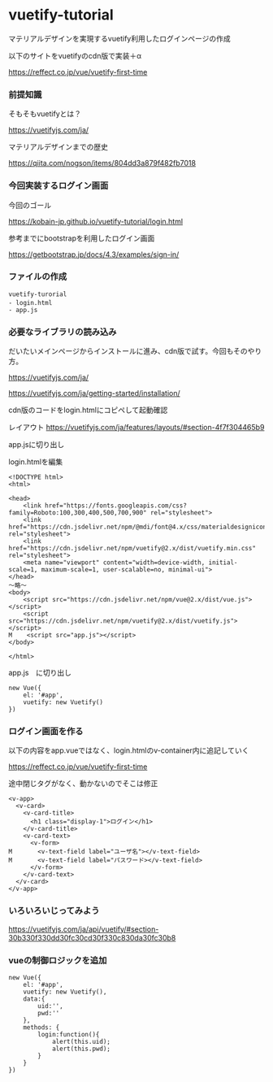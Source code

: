 # vuetify-tutorial

マテリアルデザインを実現するvuetify利用したログインページの作成

以下のサイトをvuetifyのcdn版で実装＋α

https://reffect.co.jp/vue/vuetify-first-time

### 前提知識

そもそもvuetifyとは？

https://vuetifyjs.com/ja/


マテリアルデザインまでの歴史

https://qiita.com/nogson/items/804dd3a879f482fb7018


### 今回実装するログイン画面

今回のゴール

https://kobain-jp.github.io/vuetify-tutorial/login.html

参考までにbootstrapを利用したログイン画面

https://getbootstrap.jp/docs/4.3/examples/sign-in/

### ファイルの作成

```
vuetify-turorial
- login.html　
- app.js

```

### 必要なライブラリの読み込み

だいたいメインページからインストールに進み、cdn版で試す。今回もそのやり方。

https://vuetifyjs.com/ja/

https://vuetifyjs.com/ja/getting-started/installation/

cdn版のコードをlogin.htmlにコピペして起動確認

レイアウト
https://vuetifyjs.com/ja/features/layouts/#section-4f7f304465b9

app.jsに切り出し


login.htmlを編集
```
<!DOCTYPE html>
<html>

<head>
    <link href="https://fonts.googleapis.com/css?family=Roboto:100,300,400,500,700,900" rel="stylesheet">
    <link href="https://cdn.jsdelivr.net/npm/@mdi/font@4.x/css/materialdesignicons.min.css" rel="stylesheet">
    <link href="https://cdn.jsdelivr.net/npm/vuetify@2.x/dist/vuetify.min.css" rel="stylesheet">
    <meta name="viewport" content="width=device-width, initial-scale=1, maximum-scale=1, user-scalable=no, minimal-ui">
</head>
〜略〜
<body>
    <script src="https://cdn.jsdelivr.net/npm/vue@2.x/dist/vue.js"></script>
    <script src="https://cdn.jsdelivr.net/npm/vuetify@2.x/dist/vuetify.js"></script>
M    <script src="app.js"></script>
</body>

</html>

```


app.js　に切り出し
```
new Vue({
    el: '#app',
    vuetify: new Vuetify()
})

```


### ログイン画面を作る

以下の内容をapp.vueではなく、login.htmlのv-container内に追記していく

https://reffect.co.jp/vue/vuetify-first-time

途中閉じタグがなく、動かないのでそこは修正

```
<v-app>
  <v-card>
    <v-card-title>
      <h1 class="display-1">ログイン</h1>
    </v-card-title>
    <v-card-text>
      <v-form>
M       <v-text-field label="ユーザ名"></v-text-field>
M       <v-text-field label="パスワード></v-text-field>
      </v-form>
    </v-card-text>
  </v-card>
</v-app>
```

### いろいろいじってみよう



https://vuetifyjs.com/ja/api/vuetify/#section-30b330f330dd30fc30cd30f330c830da30fc30b8


### vueの制御ロジックを追加

```
new Vue({
    el: '#app',
    vuetify: new Vuetify(),
    data:{
        uid:'',
        pwd:''
    },
    methods: {
        login:function(){
            alert(this.uid);
            alert(this.pwd);
        }
    }
})


```






